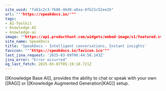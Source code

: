```yaml
---
site_uuid: "fa61c2c3-7b86-46d8-a0aa-8fb21c52ee2b"
url: ""'https://speakdocs.io/'""
tags:
- AI-Toolkit
- Knowledge-AI
- knowledge-ai
image: ""https://api.producthunt.com/widgets/embed-image/v1/featured.svg?post_id=671906&theme=light""
site_name: SpeakDocs
title: 'SpeakDocs - Intelligent conversations, Instant insights'
favicon: ""'https://speakdocs.io/favicon.ico'""
last_jina_request: '2025-03-09T06:44:58.143Z'
jina_error: "Error occurred"
og_last_fetch: 2025-03-07T05:19:18.721Z
---
```

[[Knowledge Base AI]], provides the ability to chat or speak with your own [[RAG]] or [[Knowledge Augmented Generation|KAG]] setup. 
